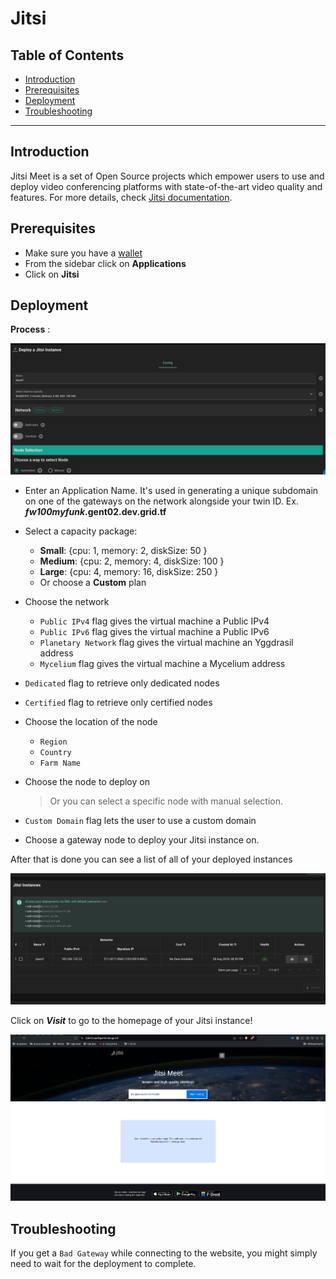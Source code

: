 <h1> Jitsi </h1>

<h2>Table of Contents</h2>

- [Introduction](#introduction)
- [Prerequisites](#prerequisites)
- [Deployment](#deployment)
- [Troubleshooting](#troubleshooting)

---

## Introduction

Jitsi Meet is a set of Open Source projects which empower users to use and deploy video conferencing platforms with state-of-the-art video quality and features. For more details, check [Jitsi documentation](https://jitsi.github.io/handbook/docs/intro/).

## Prerequisites

- Make sure you have a [wallet](../wallet_connector.md)
- From the sidebar click on **Applications**
- Click on **Jitsi**

## Deployment

**Process** :

![ ](./img/solutions_jitsi.png)

- Enter an Application Name. It's used in generating a unique subdomain on one of the gateways on the network alongside your twin ID. Ex. **_fw100myfunk_.gent02.dev.grid.tf**

- Select a capacity package:
  - **Small**: {cpu: 1, memory: 2, diskSize: 50 }
  - **Medium**: {cpu: 2, memory: 4, diskSize: 100 }
  - **Large**: {cpu: 4, memory: 16, diskSize: 250 }
  - Or choose a **Custom** plan
- Choose the network
  - `Public IPv4` flag gives the virtual machine a Public IPv4
  - `Public IPv6` flag gives the virtual machine a Public IPv6
  - `Planetary Network` flag gives the virtual machine an Yggdrasil address
  - `Mycelium` flag gives the virtual machine a Mycelium address
- `Dedicated` flag to retrieve only dedicated nodes
- `Certified` flag to retrieve only certified nodes
- Choose the location of the node

  - `Region`
  - `Country`
  - `Farm Name`

- Choose the node to deploy on
  > Or you can select a specific node with manual selection.
- `Custom Domain` flag lets the user to use a custom domain
- Choose a gateway node to deploy your Jitsi instance on.

After that is done you can see a list of all of your deployed instances

![ ](./img/solutions_jitsi_instances.png)

Click on **_Visit_** to go to the homepage of your Jitsi instance!

![ ](./img/solutions_jitsi_homepage.png)

## Troubleshooting

If you get a `Bad Gateway` while connecting to the website, you might simply need to wait for the deployment to complete.
